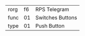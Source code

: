 
|    |   |   |
| -- | - | - |
| rorg | f6 | RPS Telegram |
| func | 01 | Switches Buttons |
| type | 01 | Push Button |
